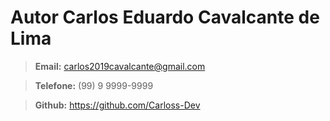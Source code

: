 # Autor Carlos Eduardo Cavalcante de Lima

> **Email:** carlos2019cavalcante@gmail.com

> **Telefone:** (99) 9 9999-9999

> **Github:** <https://github.com/Carloss-Dev>
